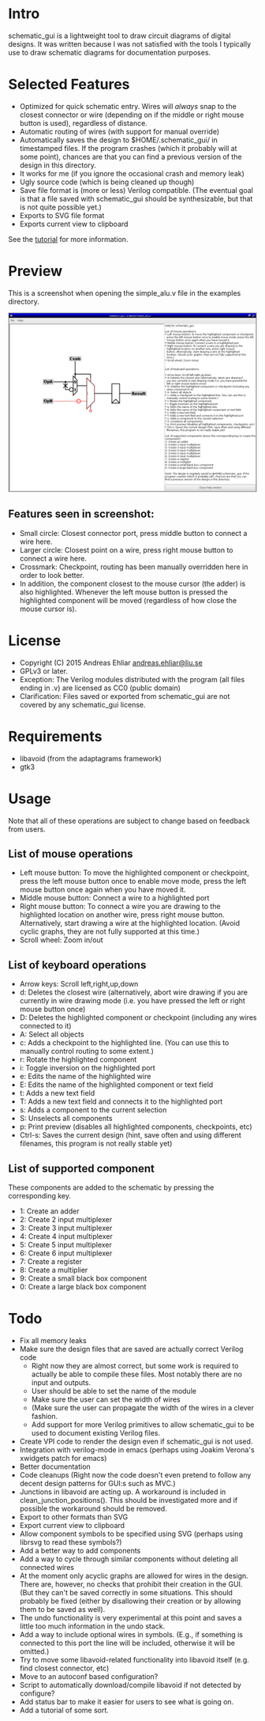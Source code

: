 # Intro 

schematic_gui is a lightweight tool to draw circuit diagrams of
digital designs. It was written because I was not satisfied with the
tools I typically use to draw schematic diagrams for documentation
purposes.



# Selected Features

* Optimized for quick schematic entry. Wires will _always_ snap to the
  closest connector or wire (depending on if the middle or right mouse
  button is used), regardless of distance.
* Automatic routing of wires (with support for manual override)
* Automatically saves the design to $HOME/.schematic_gui/ in
  timestamped files. If the program crashes (which it probably will at
  some point), chances are that you can find a previous version of the
  design in this directory.
* It works for me<TM> (if you ignore the occasional crash and memory leak)
* Ugly source code (which is being cleaned up though)
* Save file format is (more or less) Verilog compatible. (The eventual
  goal is that a file saved with schematic_gui should be
  synthesizable, but that is not quite possible yet.)
* Exports to SVG file format
* Exports current view to clipboard


See the <a href="tutorial/tutorial.md">tutorial</a> for more
information.


# Preview

This is a screenshot when opening the simple_alu.v file in the
examples directory.

![Screenshot](/screenshot.png?raw=true)

## Features seen in screenshot:
* Small circle: Closest connector port, press middle button to connect
  a wire here.
* Larger circle: Closest point on a wire, press right mouse button to
  connect a wire here.
* Crossmark: Checkpoint, routing has been manually overridden here in
  order to look better.
* In addition, the component closest to the mouse cursor (the adder)
  is also highlighted. Whenever the left mouse button is pressed the
  highlighted component will be moved (regardless of how close the
  mouse cursor is).



# License

* Copyright (C) 2015 Andreas Ehliar <andreas.ehliar@liu.se>
* GPLv3 or later.
* Exception: The Verilog modules distributed with the program (all
  files ending in .v) are licensed as CC0 (public domain)
* Clarification: Files saved or exported from schematic_gui are not
  covered by any schematic_gui license. 



# Requirements

* libavoid (from the adaptagrams framework)
* gtk3



# Usage

Note that all of these operations are subject to change based on
feedback from users.

## List of mouse operations
* Left mouse button: To move the highlighted component or checkpoint,
  press the left mouse button once to enable move mode, press the left
  mouse button once again when you have moved it.
* Middle mouse button: Connect a wire to a highlighted port
* Right mouse button: To connect a wire you are drawing to the
  highlighted location on another wire, press right mouse
  button. Alternatively, start drawing a wire at the highlighted
  location. (Avoid cyclic graphs, they are not fully supported at this
  time.)
* Scroll wheel: Zoom in/out


## List of keyboard operations

* Arrow keys: Scroll left,right,up,down
* d: Deletes the closest wire (alternatively, abort wire drawing if
  you are currently in wire drawing mode (i.e. you have pressed the
  left or right mouse button once)
* D: Deletes the highlighted component or checkpoint (including any
  wires connected to it)
* A: Select all objects
* c: Adds a checkpoint to the highlighted line. (You can use this to
  manually control routing to some extent.)
* r: Rotate the highlighted component
* i: Toggle inversion on the highlighted port
* e: Edits the name of the highlighted wire
* E: Edits the name of the highlighted component or text field
* t: Adds a new text field
* T: Adds a new text field and connects it to the highlighted port
* s: Adds a component to the current selection
* S: Unselects all components
* p: Print preview (disables all highlighted components, checkpoints, etc)
* Ctrl-s: Saves the current design (hint, save often and using different
  filenames, this program is not really stable yet)

## List of supported component

These components are added to the schematic by pressing the corresponding key.
* 1: Create an adder
* 2: Create 2 input multiplexer
* 3: Create 3 input multiplexer
* 4: Create 4 input multiplexer
* 5: Create 5 input multiplexer
* 6: Create 6 input multiplexer
* 7: Create a register
* 8: Create a multiplier
* 9: Create a small black box component
* 0: Create a large black box component




# Todo

* Fix all memory leaks
* Make sure the design files that are saved are actually correct Verilog code
  * Right now they are almost correct, but some work is required to actually be able to
    compile these files. Most notably there are no input and outputs.
  * User should be able to set the name of the module
  * Make sure the user can set the width of wires
  * (Make sure the user can propagate the width of the wires in a clever fashion.
  * Add support for more Verilog primitives to allow schematic_gui to be used to
    document existing Verilog files.
* Create VPI code to render the design even if schematic_gui is not used.
* Integration with verilog-mode in emacs (perhaps using Joakim Verona's xwidgets patch for emacs)
* Better documentation
* Code cleanups (Right now the code doesn't even pretend to follow any
  decent design patterns for GUI:s such as MVC.)
* Junctions in libavoid are acting up. A workaround is included in
  clean_junction_positions().  This should be investigated more and if
  possible the workaround should be removed.
* Export to other formats than SVG
* Export current view to clipboard
* Allow component symbols to be specified using SVG (perhaps using
  librsvg to read these symbols?)
* Add a better way to add components
* Add a way to cycle through similar components without deleting all
  connected wires
* At the moment only acyclic graphs are allowed for wires in the
  design. There are, however, no checks that prohibit their creation
  in the GUI. (But they can't be saved correctly in some
  situations. This should probably be fixed (either by disallowing
  their creation or by allowing them to be saved as well).
* The undo functionality is very experimental at this point and saves
  a little too much information in the undo stack.
* Add a way to include optional wires in symbols. (E.g., if something
  is connected to this port the line will be included, otherwise it
  will be omitted.)
* Try to move some libavoid-related functionality into libavoid itself
  (e.g. find closest connector, etc)
* Move to an autoconf based configuration?
* Script to automatically download/compile libavoid if not detected by
  configure?
* Add status bar to make it easier for users to see what is going on.
* Add a tutorial of some sort.
